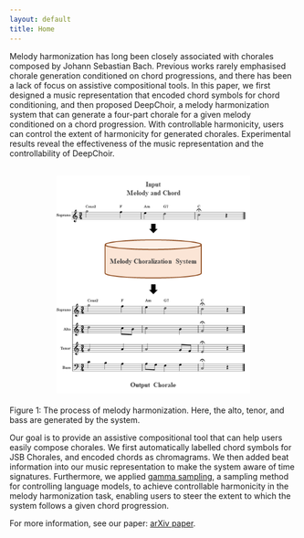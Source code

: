 ```yaml
---
layout: default
title: Home
---
```


<script src="https://cdn.mathjax.org/mathjax/latest/MathJax.js?config=TeX-AMS-MML_HTMLorMML" type="text/javascript"></script>
<script type="text/x-mathjax-config">
    MathJax.Hub.Config({
        tex2jax: {
        skipTags: ['script', 'noscript', 'style', 'textarea', 'pre'],
        inlineMath: [['$','$']]
        }
    });
</script>

Melody harmonization has long been closely associated with chorales composed by Johann Sebastian Bach. Previous works rarely emphasised chorale generation conditioned on chord progressions, and there has been a lack of focus on assistive compositional tools. In this paper, we first designed a music representation that encoded chord symbols for chord conditioning, and then proposed DeepChoir, a melody harmonization system that can generate a four-part chorale for a given melody conditioned on a chord progression. With controllable harmonicity, users can control the extent of harmonicity for generated chorales. Experimental results reveal the effectiveness of the music representation and the controllability of DeepChoir.

<br>
<center><img src="figs/fig1.png" alt="overall_model" style="zoom:75%"></center>
<br>
Figure 1: The process of melody harmonization. Here, the alto, tenor, and bass are generated by the system.
<br>

Our goal is to provide an assistive compositional tool that can help users easily compose chorales. We first automatically labelled chord symbols for JSB Chorales, and encoded chords as chromagrams. We then added beat information into our music representation to make the system aware of time signatures. Furthermore, we applied [gamma sampling](https://arxiv.org/pdf/2205.06036.pdf), a sampling method for controlling language models, to achieve controllable harmonicity in the melody harmonization task, enabling users to steer the extent to which the system follows a given chord progression.

For more information, see our paper: [arXiv paper](https://arxiv.org/pdf/2202.08423.pdf).  
